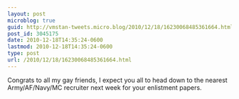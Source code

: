 ```yaml
---
layout: post
microblog: true
guid: http://vmstan-tweets.micro.blog/2010/12/18/16230068485361664.html
post_id: 3045175
date: 2010-12-18T14:35:24-0600
lastmod: 2010-12-18T14:35:24-0600
type: post
url: /2010/12/18/16230068485361664.html
---
```

Congrats to all my gay friends, I expect you all to head down to the nearest Army/AF/Navy/MC recruiter next week for your enlistment papers.
